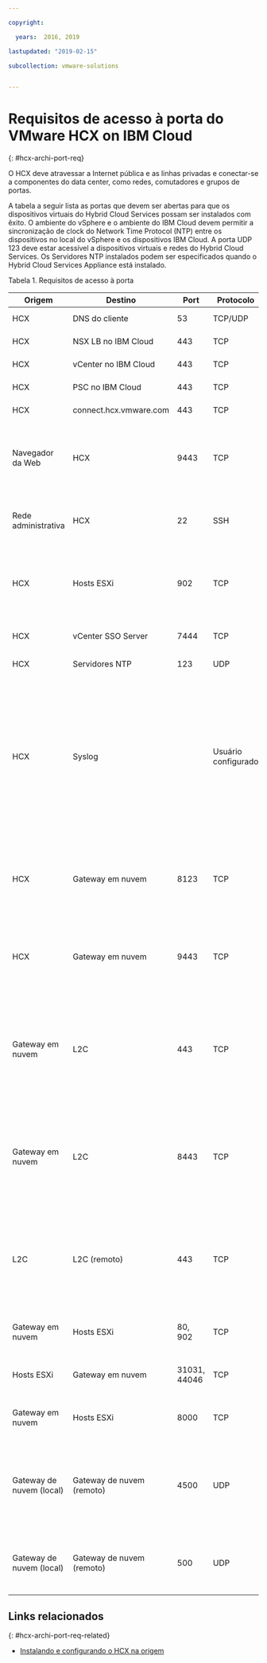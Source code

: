 ```yaml
---

copyright:

  years:  2016, 2019

lastupdated: "2019-02-15"

subcollection: vmware-solutions


---
```

# Requisitos de acesso à porta do VMware HCX on IBM Cloud
{: #hcx-archi-port-req}

O HCX deve atravessar a Internet pública e as linhas privadas e conectar-se a componentes do data center, como redes, comutadores e grupos de portas.

A tabela a seguir lista as portas que devem ser abertas para que os dispositivos virtuais do Hybrid Cloud Services possam ser instalados com êxito. O ambiente do vSphere e o ambiente do IBM Cloud devem permitir a sincronização de clock do Network Time Protocol (NTP) entre os dispositivos no local do vSphere e os dispositivos IBM Cloud. A porta UDP 123 deve estar acessível a dispositivos virtuais e redes do Hybrid Cloud Services. Os Servidores NTP instalados podem ser especificados quando o Hybrid Cloud Services Appliance está instalado.

Tabela 1. Requisitos de acesso à porta

| Origem | Destino       | Port | Protocolo | Propósito         | Serviços |
|--------|--------------|------|----------|-----------------|----------|
| HCX    | DNS do cliente | 53   | TCP/UDP  | Resolução de Nome | DNS      |
| HCX    | NSX LB no IBM Cloud | 443 | TCP | Serviço de registro | HTTPS |
| HCX    | vCenter no IBM Cloud | 443 | TCP | Serviço REST do HCX | HTTPS |
| HCX    | PSC no IBM Cloud | 443 | TCP | Serviço REST do HCX | HTTPS |
| HCX    | connect.hcx.vmware.com | 443 | TCP | Serviço de registro | HTTPS |
| Navegador da Web | HCX | 9443 | TCP | HCX Virtual Appliance Management Interface para configuração do sistema HCX | HTTPS |
| Rede administrativa | HCX | 22 | SSH | Acesso SSH do administrador para o Hybrid Cloud Services | SSH |
| HCX | Hosts ESXi | 902 | TCP | Enviar instruções de gerenciamento e fornecimento de HCX para Hosts ESXi no IBM Cloud. | Interno |
| HCX | vCenter SSO Server | 7444 | TCP | vSphere Lookup Service |  |
| HCX | Servidores NTP | 123 | UDP | Sincronização de | |
| HCX | Syslog |   | Usuário configurado | Conexão entre o HCX (o cliente) e o servidor Syslog. Os valores para a porta Syslog e o protocolo são especificados no vSphere Web Client. Por exemplo, a porta 514 para o protocolo UDP. | |
| HCX | Gateway em nuvem | 8123 | TCP | Enviar instruções de serviço de replicação baseada em host para o Hybrid Cloud Gateway. | HTTP |
| HCX | Gateway em nuvem | 9443 | TCP | Enviar instruções de gerenciamento para o Hybrid Cloud Gateway local usando a API de REST. | HTTP</br>HTTPS |
| Gateway em nuvem | L2C | 443 | TCP | Enviar instruções de gerenciamento do Cloud Gateway para o L2C quando o L2C usa o mesmo caminho que o Hybrid Cloud Gateway. | HTTP</br>HTTPS |
| Gateway em nuvem | L2C | 8443 | TCP | Instruções de gerenciamento bidirecional do Cloud Gateway para o L2C, quando o L2C usa um caminho de dados alternativo. | HTTP</br>HTTPS |
| L2C | L2C (remoto) | 443 | TCP | Instruções de gerenciamento bidirecional do Cloud Gateway para o L2C, quando o L2C usa um caminho de dados alternativo. | HTTP</br>HTTPS |
| Gateway em nuvem | Hosts ESXi | 80, 902  | TCP | Gerenciamento e implementação do OVF | Interno |
| Hosts ESXi | Gateway em nuvem | 31031, 44046 | TCP | Tráfego de replicação baseado em host interno | Interno |
| Gateway em nuvem | Hosts ESXi | 8000  | TCP | vMotion (zero de migração de tempo de inatividade) |  |
| Gateway de nuvem (local) | Gateway de nuvem</br>(remoto) | 4500  | UDP | Troca de chave da Internet (IKEv2) para encapsular cargas de trabalho para o túnel bidirecional | IPSEC |
| Gateway de nuvem (local) | Gateway de nuvem</br>(remoto) | 500  | UDP | Troca de chave da Internet (ISAKMP) para o túnel bidirecional | IPSEC |

## Links relacionados
{: #hcx-archi-port-req-related}

* [Instalando e configurando o HCX na origem](/docs/services/vmwaresolutions/archiref/hcx-archi?topic=vmware-solutions-hcx-archi-install-cfg-src)
